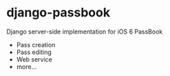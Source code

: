 django-passbook
===============

Django server-side implementation for iOS 6 PassBook

* Pass creation
* Pass editing
* Web service
* more...
